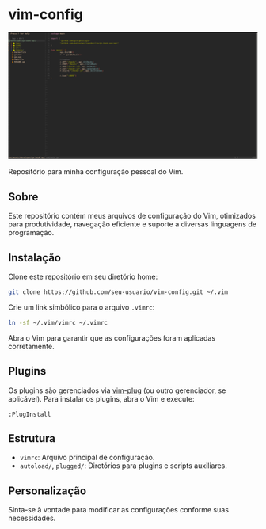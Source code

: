 # vim-config
![vim](./img/img.png)

Repositório para minha configuração pessoal do Vim.

## Sobre

Este repositório contém meus arquivos de configuração do Vim, otimizados para produtividade, navegação eficiente e suporte a diversas linguagens de programação.

## Instalação

Clone este repositório em seu diretório home:

```sh
git clone https://github.com/seu-usuario/vim-config.git ~/.vim
```

Crie um link simbólico para o arquivo `.vimrc`:

```sh
ln -sf ~/.vim/vimrc ~/.vimrc
```

Abra o Vim para garantir que as configurações foram aplicadas corretamente.

## Plugins

Os plugins são gerenciados via [vim-plug](https://github.com/junegunn/vim-plug) (ou outro gerenciador, se aplicável). Para instalar os plugins, abra o Vim e execute:

```
:PlugInstall
```

## Estrutura

- `vimrc`: Arquivo principal de configuração.
- `autoload/`, `plugged/`: Diretórios para plugins e scripts auxiliares.

## Personalização

Sinta-se à vontade para modificar as configurações conforme suas necessidades.
